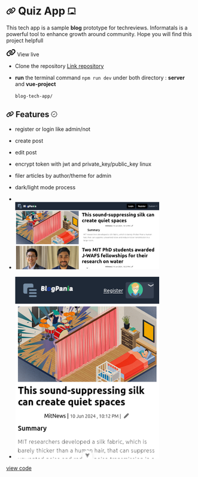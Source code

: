 # <img with="20px" height="20px" src="./vue-project/src/assets/link-solid.svg"/> Quiz App <span></span> <img with="20px" height="20px" src="./vue-project/src/assets/chalkboard-solid.svg"/>

This tech app is a sample **blog** prototype for techreviews. Informatals is a powerful tool to enhance growth around community. Hope you will find this project helpfull

<img with="20px" height="20px" src="./vue-project/src/assets/link-solid.svg"/> View live

- Clone the repository
  [ Link repository](https://github.com/BeinRain06/blog-app-tech)
- **run** the terminal command `npm run dev` under both directory : **server** and **vue-project**

  `blog-tech-app/`

## <img with="16px" margin-right="0.15rem" height="16px" src="./vue-project/src/assets/link-solid.svg"/> Features <span > </span> <img with="16px"  position="relative" left="2rem" height="16px" src="./vue-project/src/assets/patch-check.svg"/>

- register or login like admin/not
  >
- create post
  >
- edit post
  >
- encrypt token with jwt and private_key/public_key linux
  >
- filer articles by author/theme for admin
  >
- dark/light mode process
- <br>

- <img src="./vue-project/src/assets/Screenshot-1.png" width="385px" margin="1rem 0 1rem">
    <br>
    <br>
- <img src="./vue-project/src/assets/Screenshot-2.png" width="385px" margin="1rem 0 0.75rem">

[view code](https://github.com/BeinRain06/blog-app-tech)
